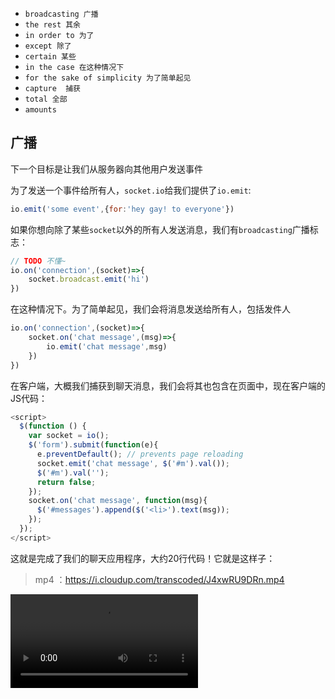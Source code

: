 - `broadcasting 广播` 
- `the rest 其余`
- `in order to 为了`
- `except 除了`
- `certain 某些`
- `in the case 在这种情况下`
- `for the sake of simplicity 为了简单起见`
- `capture  捕获`
- `total 全部`
- `amounts `

## 广播

下一个目标是让我们从服务器向其他用户发送事件

为了发送一个事件给所有人，`socket.io`给我们提供了`io.emit`:

```js
io.emit('some event',{for:'hey gay! to everyone'})
```

如果你想向除了某些`socket`以外的所有人发送消息，我们有`broadcasting`广播标志：

```js
// TODO 不懂~
io.on('connection',(socket)=>{
    socket.broadcast.emit('hi')
})
```

在这种情况下。为了简单起见，我们会将消息发送给所有人，包括发件人

```js
io.on('connection',(socket)=>{
    socket.on('chat message',(msg)=>{
        io.emit('chat message',msg)
    })
})
```

在客户端，大概我们捕获到聊天消息，我们会将其也包含在页面中，现在客户端的JS代码：

```js
<script>
  $(function () {
    var socket = io();
    $('form').submit(function(e){
      e.preventDefault(); // prevents page reloading
      socket.emit('chat message', $('#m').val());
      $('#m').val('');
      return false;
    });
    socket.on('chat message', function(msg){
      $('#messages').append($('<li>').text(msg));
    });
  });
</script>
```

这就是完成了我们的聊天应用程序，大约20行代码！它就是这样子：

> mp4 ：https://i.cloudup.com/transcoded/J4xwRU9DRn.mp4

![mp4](https://i.cloudup.com/transcoded/J4xwRU9DRn.mp4)


